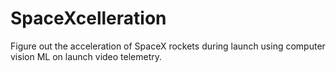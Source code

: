 # SpaceXcelleration
Figure out the acceleration of SpaceX rockets during launch using computer vision ML on launch video telemetry.
